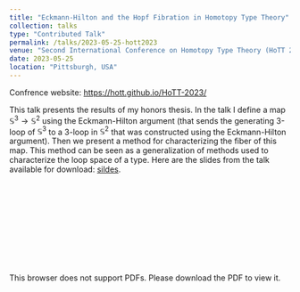 ```yaml
---
title: "Eckmann-Hilton and the Hopf Fibration in Homotopy Type Theory"
collection: talks
type: "Contributed Talk"
permalink: /talks/2023-05-25-hott2023
venue: "Second International Conference on Homotopy Type Theory (HoTT 2023) at Carnige Mellon University "
date: 2023-05-25
location: "Pittsburgh, USA"
---
```


Confrence website: https://hott.github.io/HoTT-2023/

This talk presents the results of my honors thesis. In the talk I define a map $\mathbb{S}^3 \to \mathbb{S}^2$ using the Eckmann-Hilton argument (that sends the generating 3-loop of $\mathbb{S}^3$ to a 3-loop in $\mathbb{S}^2$ that was constructed using the Eckmann-Hilton argument). Then we present a method for characterizing the fiber of this map. This method can be seen as a generalization of methods used to characterize the loop space of a type. Here are the slides from the talk available for download: [sildes](morphismz.github.io/files/hott2023-slides.pdf).

<object data="https://morphismz.github.io/files/hott2023-slides.pdf" type="application/pdf" width="700px" height="700px">
    <embed src="https://morphismz.github.io/files/hott2023-slides.pdf">
        <p>This browser does not support PDFs. Please download the PDF to view it. </p>
    </embed>
</object>
